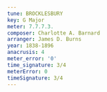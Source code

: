 ```yaml
---
tune: BROCKLESBURY
key: G Major
meter: 7.7.7.3.
composer: Charlotte A. Barnard
arranger: James D. Burns
year: 1838-1896
anacrusis: 4
meter_error: '0'
time_signature: 3/4
meterError: 0
timeSignature: 3/4
---
```

